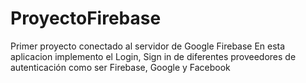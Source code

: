 # ProyectoFirebase
Primer proyecto conectado al servidor de Google Firebase
En esta aplicacion implemento el Login, Sign in de diferentes proveedores de autenticación como ser Firebase, Google y Facebook
